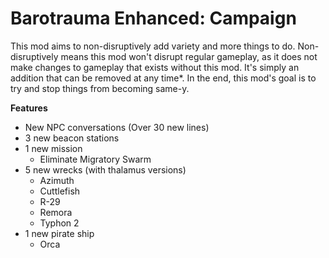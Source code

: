 # Barotrauma Enhanced: Campaign
This mod aims to non-disruptively add variety and more things to do. Non-disruptively means this mod won't disrupt regular gameplay, as it does not make changes to gameplay that exists without this mod. It's simply an addition that can be removed at any time*. In the end, this mod's goal is to try and stop things from becoming same-y.

**Features**
- New NPC conversations (Over 30 new lines)
- 3 new beacon stations
- 1 new mission
    - Eliminate Migratory Swarm
- 5 new wrecks (with thalamus versions)
    - Azimuth
    - Cuttlefish
    - R-29
    - Remora
    - Typhon 2
- 1 new pirate ship
    - Orca
